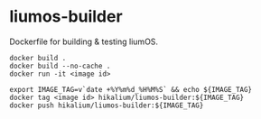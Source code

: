 # liumos-builder

Dockerfile for building & testing liumOS.

```
docker build .
docker build --no-cache .
docker run -it <image id>

export IMAGE_TAG=v`date +%Y%m%d_%H%M%S` && echo ${IMAGE_TAG}
docker tag <image id> hikalium/liumos-builder:${IMAGE_TAG}
docker push hikalium/liumos-builder:${IMAGE_TAG}
```
